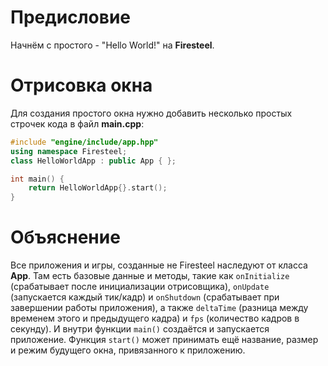 # Предисловие
Начнём с простого - "Hello World!" на **Firesteel**.

# Отрисовка окна
Для создания простого окна нужно добавить несколько простых строчек кода в файл **main.cpp**:
``` cpp
#include "engine/include/app.hpp"
using namespace Firesteel;
class HelloWorldApp : public App { };

int main() {
    return HelloWorldApp{}.start();
}
```

# Объяснение
Все приложения и игры, созданные не Firesteel наследуют от класса **App**. Там есть базовые данные и методы, такие как `onInitialize` (срабатывает после инициализации отрисовщика), `onUpdate` (запускается каждый тик/кадр) и `onShutdown` (срабатывает при завершении работы приложения), а также `deltaTime` (разница между временем этого и предыдущего кадра) и `fps` (количество кадров в секунду).
И внутри функции `main()` создаётся и запускается приложение.
Функция `start()` может принимать ещё название, размер и режим будущего окна, привязанного к приложению.